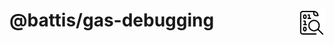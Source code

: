 # [<img src="logo.png" style="height: 1.5em" align="right"/>](https://thenounproject.com/icon/binary-code-4109899/) @battis/gas-debugging
